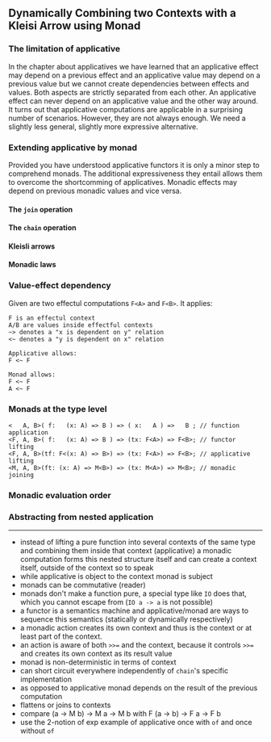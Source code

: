 ## Dynamically Combining two Contexts with a Kleisi Arrow using Monad

### The limitation of applicative

In the chapter about applicatives we have learned that an applicative effect may depend on a previous effect and an applicative value may depend on a previous value but we cannot create dependencies between effects and values. Both aspects are strictly separated from each other. An applicative effect can never depend on an applicative value and the other way around. It turns out that applicative computations are applicable in a surprising number of scenarios. However, they are not always enough. We need a slightly less general, slightly more expressive alternative.

### Extending applicative by monad

Provided you have understood applicative functors it is only a minor step to comprehend monads. The additional expressiveness they entail allows them to overcome the shortcomming of applicatives. Monadic effects may depend on previous monadic values and vice versa.

#### The `join` operation

#### The `chain` operation

#### Kleisli arrows

#### Monadic laws

### Value-effect dependency

Given are two effectul computations `F<A>` and `F<B>`. It applies:

```
F is an effectul context
A/B are values inside effectful contexts
~> denotes a "x is dependent on y" relation
<~ denotes a "y is dependent on x" relation

Applicative allows:
F <~ F

Monad allows:
F <~ F
A <~ F
```
### Monads at the type level

```
<   A, B>( f:   (x: A) => B ) => ( x:   A ) =>   B ; // function application
<F, A, B>( f:   (x: A) => B ) => (tx: F<A>) => F<B>; // functor lifting
<F, A, B>(tf: F<(x: A) => B>) => (tx: F<A>) => F<B>; // applicative lifting
<M, A, B>(ft: (x: A) => M<B>) => (tx: M<A>) => M<B>; // monadic joining
```
### Monadic evaluation order

### Abstracting from nested application

***

* instead of lifting a pure function into several contexts of the same type and combining them inside that context (applicative) a monadic computation forms this nested structure itself and can create a context itself, outside of the context so to speak
* while applicative is object to the context monad is  subject
* monads can be commutative (reader)
* monads don't make a function pure, a special type like `IO` does that, which you cannot escape from (`IO a -> a` is not possible)
* a functor is a semantics machine and applicative/monad are ways to sequence this semantics (statically or dynamically respectively)
* a monadic action creates its own context and thus is the context or at least part of the context.
* an action is aware of both `>>=` and the context, because it controls `>>=` and creates its own context as its result value
* monad is non-deterministic in terms of context
* can short circuit everywhere independently of `chain`'s specific implementation
* as opposed to applicative monad depends on the result of the previous computation
* flattens or joins to contexts
* compare (a -> M b) -> M a -> M b with F (a -> b) -> F a -> F b
* use the 2-notion of exp example of applicative once with `of` and once without `of`
